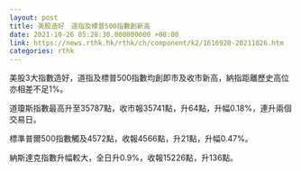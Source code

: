 ```yaml
---
layout: post
title: 美股造好　道指及標普500指數創新高
date: 2021-10-26 05:28:30.000000000 +08:00
link: https://news.rthk.hk/rthk/ch/component/k2/1616920-20211026.htm
categories: rthk
---
```


美股3大指數造好，道指及標普500指數均創即市及收市新高，納指距離歷史高位亦相差不足1%。

道瓊斯指數最高升至35787點，收市報35741點，升64點，升幅0.18%，連升兩個交易日。

標準普爾500指數觸及4572點，收報4566點，升21點，升幅0.47%。

納斯達克指數升幅較大，全日升0.9%，收報15226點，升136點。
